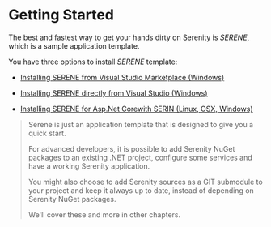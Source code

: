 # Getting Started

The best and fastest way to get your hands dirty on Serenity is _SERENE_, which is a sample application template.

You have three options to install _SERENE_ template:

* [Installing SERENE from Visual Studio Marketplace (Windows)](installing_serene_from_visual_studio_gallery.md)

* [Installing SERENE directly from Visual Studio (Windows)](installing_serene_directly_from_visual_studio.md)

* [Installing SERENE for Asp.Net Corewith SERIN (Linux, OSX, Windows)](instaling-serene-aspnet-core-version-with-serin.md)


> Serene is just an application template that is designed to give you a quick start.
> 
> For advanced developers, it is possible to add Serenity NuGet packages to an existing .NET project, configure some services and have a working Serenity application. 
>
> You might also choose to add Serenity sources as a GIT submodule to your project and keep it always up to date, instead of depending on Serenity NuGet packages.
>
> We'll cover these and more in other chapters.



